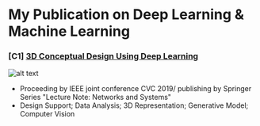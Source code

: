 # My Publication on Deep Learning & Machine Learning 

### [C1] [3D Conceptual Design Using Deep Learning](https://arxiv.org/abs/1808.01675)
![alt text](https://github.com/vivienzou1/My_Publication/blob/master/3D%20Conceptual%20Design%20Using%20Deep%20Learning/Screen%20Shot%202018-07-12%20at%2011.50.31%20PM.png)
* Proceeding by IEEE joint conference CVC 2019/ publishing by Springer Series "Lecture Note: Networks and Systems"
* Design Support; Data Analysis; 3D Representation; Generative Model; Computer Vision  

